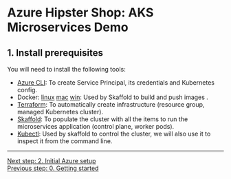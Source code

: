 # Azure Hipster Shop: AKS Microservices Demo

## 1. Install prerequisites

You will need to install the following tools:

* [Azure CLI](https://docs.microsoft.com/en-us/cli/azure/install-azure-cli?view=azure-cli-latest): To create Service Principal, its credentials and Kubernetes config.
* Docker: [linux](https://docs.docker.com/install/linux/docker-ce/ubuntu/) [mac](https://docs.docker.com/docker-for-mac/install/) [win](https://docs.docker.com/docker-for-windows/install/): Used by Skaffold to build and push images  .
* [Terraform](https://www.terraform.io/downloads.html): To automatically create infrastructure (resource group, managed Kubernetes cluster).
* [Skaffold](https://skaffold.dev/docs/getting-started/#installing-skaffold): To populate the cluster with all the items to run the microservices application (control plane, worker pods).
* [Kubectl](https://kubernetes.io/docs/tasks/tools/install-kubectl/): Used by skaffold to control the cluster, we will also use it to inspect it from the command line.

---
[Next step: 2. Initial Azure setup](./doc/02_setup_az_sp.md)  
[Previous step: 0. Getting started](./doc/02_setup_az_sp.md)

